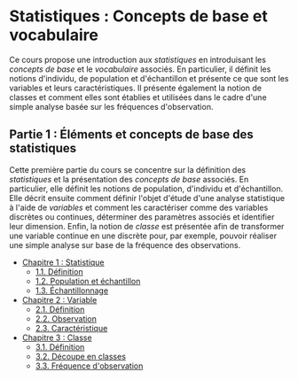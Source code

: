 # Statistiques : Concepts de base et vocabulaire

Ce cours propose une introduction aux *statistiques* en introduisant les *concepts de base* et le *vocabulaire* associés. En particulier, il définit les notions d'individu, de population et d'échantillon et présente ce que sont les variables et leurs caractéristiques. Il présente également la notion de classes et comment elles sont établies et utilisées dans le cadre d'une simple analyse basée sur les fréquences d'observation.

## Partie 1 : Éléments et concepts de base des statistiques

Cette première partie du cours se concentre sur la définition des *statistiques* et la présentation des *concepts de base* associés. En particulier, elle définit les notions de population, d'individu et d'échantillon. Elle décrit ensuite comment définir l'objet d'étude d'une analyse statistique à l'aide de *variables* et comment les caractériser comme des variables discrètes ou continues, déterminer des paramètres associés et identifier leur dimension. Enfin, la notion de *classe* est présentée afin de transformer une variable continue en une discrète pour, par exemple, pouvoir réaliser une simple analyse sur base de la fréquence des observations.

- [Chapitre 1 : Statistique](./statistique/)
  - [1.1. Définition](./statistique/definition/)
  - [1.2. Population et échantillon](./statistique/population-et-echantillon/)
  - [1.3. Échantillonnage](./statistique/echantillonnage/)
- [Chapitre 2 : Variable](./variable/)
  - [2.1. Définition](./variable/definition/)
  - [2.2. Observation](./variable/observation/)
  - [2.3. Caractéristique](./variable/caracteristique/)
- [Chapitre 3 : Classe](./classe/)
  - [3.1. Définition](./classe/definition/)
  - [3.2. Découpe en classes](./classe/decoupe-en-classes/)
  - [3.3. Fréquence d'observation](./classe/frequence-d-observation/)
